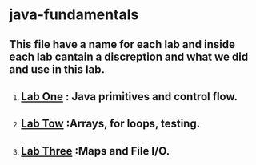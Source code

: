 # java-fundamentals
## This file have a name for each lab and inside each lab cantain a discreption and what we did and use in this lab.

1. ## [Lab One](basics/README.md) :  Java primitives and control flow.

2. ## [Lab Tow](basiclibrary/README.md) :Arrays, for loops, testing.

2. ## [Lab Three](basiclibrary/README.md) :Maps and File I/O.
